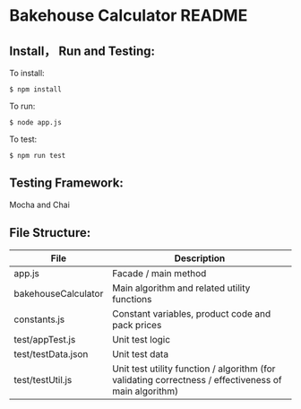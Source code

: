 # Bakehouse Calculator README

## Install， Run and Testing:
To install:
```
$ npm install
```

To run:
```
$ node app.js
```

To test:
```
$ npm run test
```

## Testing Framework:
Mocha and Chai

## File Structure:
| File | Description |
| ------------- |-------------|
| app.js | Facade / main method |
| bakehouseCalculator | Main algorithm and related utility functions|
| constants.js | Constant variables, product code and pack prices |
| test/appTest.js | Unit test logic |
| test/testData.json | Unit test data |
| test/testUtil.js | Unit test utility function / algorithm (for validating correctness / effectiveness of main algorithm) |
